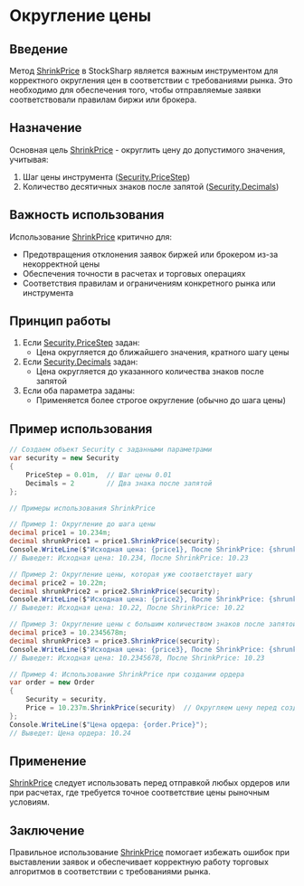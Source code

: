 # Округление цены

## Введение

Метод [ShrinkPrice](xref:StockSharp.BusinessEntities.EntitiesExtensions.ShrinkPrice(StockSharp.BusinessEntities.Security,System.Decimal)) в StockSharp является важным инструментом для корректного округления цен в соответствии с требованиями рынка. Это необходимо для обеспечения того, чтобы отправляемые заявки соответствовали правилам биржи или брокера.

## Назначение

Основная цель [ShrinkPrice](xref:StockSharp.BusinessEntities.EntitiesExtensions.ShrinkPrice(StockSharp.BusinessEntities.Security,System.Decimal)) - округлить цену до допустимого значения, учитывая:
1. Шаг цены инструмента ([Security.PriceStep](xref:StockSharp.BusinessEntities.Security.PriceStep))
2. Количество десятичных знаков после запятой ([Security.Decimals](xref:StockSharp.BusinessEntities.Security.Decimals))

## Важность использования

Использование [ShrinkPrice](xref:StockSharp.BusinessEntities.EntitiesExtensions.ShrinkPrice(StockSharp.BusinessEntities.Security,System.Decimal)) критично для:
- Предотвращения отклонения заявок биржей или брокером из-за некорректной цены
- Обеспечения точности в расчетах и торговых операциях
- Соответствия правилам и ограничениям конкретного рынка или инструмента

## Принцип работы

1. Если [Security.PriceStep](xref:StockSharp.BusinessEntities.Security.PriceStep) задан:
   - Цена округляется до ближайшего значения, кратного шагу цены
2. Если [Security.Decimals](xref:StockSharp.BusinessEntities.Security.Decimals) задан:
   - Цена округляется до указанного количества знаков после запятой
3. Если оба параметра заданы:
   - Применяется более строгое округление (обычно до шага цены)

## Пример использования

```cs
// Создаем объект Security с заданными параметрами
var security = new Security
{
    PriceStep = 0.01m,  // Шаг цены 0.01
    Decimals = 2        // Два знака после запятой
};

// Примеры использования ShrinkPrice

// Пример 1: Округление до шага цены
decimal price1 = 10.234m;
decimal shrunkPrice1 = price1.ShrinkPrice(security);
Console.WriteLine($"Исходная цена: {price1}, После ShrinkPrice: {shrunkPrice1}");
// Выведет: Исходная цена: 10.234, После ShrinkPrice: 10.23

// Пример 2: Округление цены, которая уже соответствует шагу
decimal price2 = 10.22m;
decimal shrunkPrice2 = price2.ShrinkPrice(security);
Console.WriteLine($"Исходная цена: {price2}, После ShrinkPrice: {shrunkPrice2}");
// Выведет: Исходная цена: 10.22, После ShrinkPrice: 10.22

// Пример 3: Округление цены с большим количеством знаков после запятой
decimal price3 = 10.2345678m;
decimal shrunkPrice3 = price3.ShrinkPrice(security);
Console.WriteLine($"Исходная цена: {price3}, После ShrinkPrice: {shrunkPrice3}");
// Выведет: Исходная цена: 10.2345678, После ShrinkPrice: 10.23

// Пример 4: Использование ShrinkPrice при создании ордера
var order = new Order
{
    Security = security,
    Price = 10.237m.ShrinkPrice(security)  // Округляем цену перед созданием ордера
};
Console.WriteLine($"Цена ордера: {order.Price}");
// Выведет: Цена ордера: 10.24
```

## Применение

[ShrinkPrice](xref:StockSharp.BusinessEntities.EntitiesExtensions.ShrinkPrice(StockSharp.BusinessEntities.Security,System.Decimal)) следует использовать перед отправкой любых ордеров или при расчетах, где требуется точное соответствие цены рыночным условиям.

## Заключение

Правильное использование [ShrinkPrice](xref:StockSharp.BusinessEntities.EntitiesExtensions.ShrinkPrice(StockSharp.BusinessEntities.Security,System.Decimal)) помогает избежать ошибок при выставлении заявок и обеспечивает корректную работу торговых алгоритмов в соответствии с требованиями рынка.